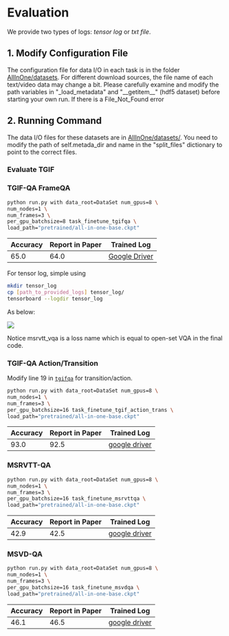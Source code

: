 # Evaluation

We provide two types of logs: _tensor log_ or _txt file_.

## 1. Modify Configuration File
The configuration file for data I/O in each task is in the folder [AllInOne/datasets](AllInOne/datasets). 
For different download sources, the file name of each text/video data may change a bit.
Please carefully examine and modify the path variables in "_load_metadata" and "\_\_getitem\_\_" (hdf5 dataset) before starting your own run.
If there is a File_Not_Found error

## 2. Running Command
The data I/O files for these datasets are in [AllInOne/datasets/](AllInOne/datasets/). You need to modify the path of self.metada_dir and name in the "split_files" dictionary to point to the correct files.

### Evaluate TGIF

### TGIF-QA FrameQA
```bash
python run.py with data_root=DataSet num_gpus=8 \
num_nodes=1 \
num_frames=3 \
per_gpu_batchsize=8 task_finetune_tgifqa \
load_path="pretrained/all-in-one-base.ckpt"
```

|  Accuracy   | Report in Paper  | Trained Log |
|  ----  | ----  | --- |
| 65.0  | 64.0 | [Google Driver](https://drive.google.com/file/d/164UwQsl99zU1O81U014ihimLl5HNBSZT/view?usp=sharing) |

For tensor log, simple using 
```bash
mkdir tensor_log
cp [path_to_provided_logs] tensor_log/
tensorboard --logdir tensor_log
```
As below:

![](figures/tensorboard_ft_example.png)


Notice msrvtt_vqa is a loss name which is equal to open-set VQA in the final code.

### TGIF-QA Action/Transition

Modify line 19 in [`tgifqa`](AllInOne/datasets/tgifqa.py) for transition/action.

```bash
python run.py with data_root=DataSet num_gpus=8 \
num_nodes=1 \
num_frames=3 \
per_gpu_batchsize=16 task_finetune_tgif_action_trans \
load_path="pretrained/all-in-one-base.ckpt"
```

|  Accuracy   | Report in Paper  | Trained Log |
|  ----  | ----  | --- |
| 93.0  | 92.5 | [google driver](https://drive.google.com/file/d/1GQLvIKpEC_flfOFx9GA7c7Ks26cfcvcK/view?usp=sharing) |


### MSRVTT-QA

```bash
python run.py with data_root=DataSet num_gpus=8 \
num_nodes=1 \
num_frames=3 \
per_gpu_batchsize=16 task_finetune_msrvttqa \
load_path="pretrained/all-in-one-base.ckpt"
```

|  Accuracy   | Report in Paper  | Trained Log |
|  ----  | ----  | --- |
| 42.9  | 42.5 | [google driver](finetune_msrvtt_qa_seed0_from_last2022_2_25) |

### MSVD-QA
```bash
python run.py with data_root=DataSet num_gpus=8 \
num_nodes=1 \
num_frames=3 \
per_gpu_batchsize=16 task_finetune_msvdqa \
load_path="pretrained/all-in-one-base.ckpt"
```

|  Accuracy   | Report in Paper  | Trained Log |
|  ----  | ----  | --- |
| 46.1  | 46.5 | [google driver](https://drive.google.com/file/d/1f-vSnS1I7vu6Z7eiimGGY8B1vRbnNn0W/view?usp=sharing) |



